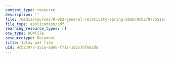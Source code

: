 ```yaml
---
content_type: resource
description: ''
file: /media/courses/8-962-general-relativity-spring-2020/9cb27977551aade8f7121d257bfe82da_ZqF-7bjnzCU.pdf
file_type: application/pdf
learning_resource_types: []
ocw_type: OCWFile
resourcetype: Document
title: 3play pdf file
uid: 9cb27977-551a-ade8-f712-1d257bfe82da
---
```

